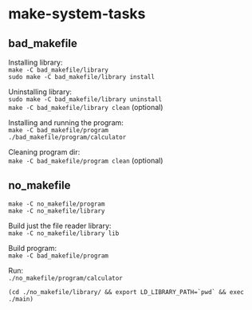 # make-system-tasks


## bad_makefile

Installing library:\
`make -C bad_makefile/library`\
`sudo make -C bad_makefile/library install`

Uninstalling library:\
`sudo make -C bad_makefile/library uninstall`\
`make -C bad_makefile/library clean` (optional)

Installing and running the program:\
`make -C bad_makefile/program`\
`./bad_makefile/program/calculator`

Cleaning program dir:\
`make -C bad_makefile/program clean` (optional)

## no_makefile

`make -C no_makefile/program`\
`make -C no_makefile/library`

Build just the file reader library:\
`make -C no_makefile/library lib`

Build program:\
`make -C bad_makefile/program`

Run:\
`./no_makefile/program/calculator`
```
(cd ./no_makefile/library/ && export LD_LIBRARY_PATH=`pwd` && exec ./main)
```